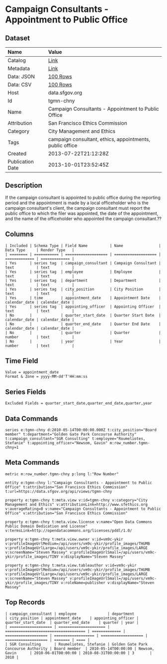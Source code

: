 # Campaign Consultants - Appointment to Public Office

## Dataset

| Name | Value |
| :--- | :---- |
| Catalog | [Link](https://catalog.data.gov/dataset/campaign-consultants-appointment-to-public-office-375cd) |
| Metadata | [Link](https://data.sfgov.org/api/views/tgmn-chny) |
| Data: JSON | [100 Rows](https://data.sfgov.org/api/views/tgmn-chny/rows.json?max_rows=100) |
| Data: CSV | [100 Rows](https://data.sfgov.org/api/views/tgmn-chny/rows.csv?max_rows=100) |
| Host | data.sfgov.org |
| Id | tgmn-chny |
| Name | Campaign Consultants - Appointment to Public Office |
| Attribution | San Francisco Ethics Commission |
| Category | City Management and Ethics |
| Tags | campaign consultant, ethics, appointments, public office |
| Created | 2013-07-22T21:12:28Z |
| Publication Date | 2013-10-01T23:52:45Z |

## Description

If the campaign consultant is appointed to public office during the reporting period and the appointment is made by a local officeholder who is the campaign consultant's client, the campaign consultant must report the public office to which the filer was appointed, the date of the appointment, and the name of the officeholder who appointed the campaign consultant.??

## Columns

```ls
| Included | Schema Type | Field Name          | Name                | Data Type     | Render Type   |
| ======== | =========== | =================== | =================== | ============= | ============= |
| Yes      | series tag  | campaign_consultant | Campaign Consultant | text          | text          |
| Yes      | series tag  | employee            | Employee            | text          | text          |
| Yes      | series tag  | department          | Department          | text          | text          |
| Yes      | series tag  | city_position       | City Position       | text          | text          |
| Yes      | time        | appointment_date    | Appointment Date    | calendar_date | calendar_date |
| Yes      | series tag  | appointing_officer  | Appointing Officer  | text          | text          |
| No       |             | quarter_start_date  | Quarter Start Date  | calendar_date | calendar_date |
| No       |             | quarter_end_date    | Quarter End Date    | calendar_date | calendar_date |
| No       |             | quarter             | Quarter             | number        | text          |
| No       |             | year                | Year                | number        | text          |
```

## Time Field

```ls
Value = appointment_date
Format & Zone = yyyy-MM-dd'T'HH:mm:ss
```

## Series Fields

```ls
Excluded Fields = quarter_start_date,quarter_end_date,quarter,year
```

## Data Commands

```ls
series e:tgmn-chny d:2010-05-14T00:00:00.000Z t:city_position="Board member" t:department="Golden Gate Park Concourse Authority" t:campaign_consultant="SGR Consulting" t:employee="Roumeliotes, Stefanie" t:appointing_officer="Newsom, Gavin" m:row_number.tgmn-chny=1
```

## Meta Commands

```ls
metric m:row_number.tgmn-chny p:long l:"Row Number"

entity e:tgmn-chny l:"Campaign Consultants - Appointment to Public Office" t:attribution="San Francisco Ethics Commission" t:url=https://data.sfgov.org/api/views/tgmn-chny

property e:tgmn-chny t:meta.view v:id=tgmn-chny v:category="City Management and Ethics" v:attributionLink=http://www.sfethics.org v:averageRating=0 v:name="Campaign Consultants - Appointment to Public Office" v:attribution="San Francisco Ethics Commission"

property e:tgmn-chny t:meta.view.license v:name="Open Data Commons Public Domain Dedication and License" v:termsLink=http://opendatacommons.org/licenses/pddl/1.0/

property e:tgmn-chny t:meta.view.owner v:id=vm9c-ykir v:profileImageUrlMedium=/api/users/vm9c-ykir/profile_images/THUMB v:profileImageUrlLarge=/api/users/vm9c-ykir/profile_images/LARGE v:screenName="Steven Massey" v:profileImageUrlSmall=/api/users/vm9c-ykir/profile_images/TINY v:displayName="Steven Massey"

property e:tgmn-chny t:meta.view.tableauthor v:id=vm9c-ykir v:profileImageUrlMedium=/api/users/vm9c-ykir/profile_images/THUMB v:profileImageUrlLarge=/api/users/vm9c-ykir/profile_images/LARGE v:screenName="Steven Massey" v:profileImageUrlSmall=/api/users/vm9c-ykir/profile_images/TINY v:roleName=publisher v:displayName="Steven Massey"
```

## Top Records

```ls
| campaign_consultant | employee              | department                           | city_position | appointment_date    | appointing_officer | quarter_start_date  | quarter_end_date    | quarter | year | 
| =================== | ===================== | ==================================== | ============= | =================== | ================== | =================== | =================== | ======= | ==== | 
| SGR Consulting      | Roumeliotes, Stefanie | Golden Gate Park Concourse Authority | Board member  | 2010-05-14T00:00:00 | Newsom, Gavin      | 2010-06-01T00:00:00 | 2010-08-31T00:00:00 | 3       | 2010 | 
```